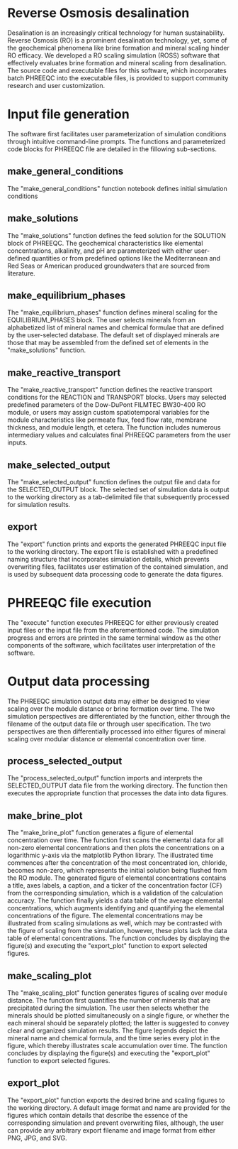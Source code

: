 # Reverse Osmosis desalination

Desalination is an increasingly critical technology for human sustainability. Reverse Osmosis (RO) is a prominent desalination technology, yet, some of the geochemical phenomena like brine formation and mineral scaling hinder RO efficacy. We developed a RO scaling simulation (ROSS) software that effectively evaluates brine formation and mineral scaling from desalination. The source code and executable files for this software, which incorporates batch PHREEQC into the executable files, is provided to support community research and user customization.


# Input file generation 

The software first facilitates user parameterization of simulation conditions through intuitive command-line prompts.
The functions and parameterized code blocks for PHREEQC file are detailed in the fillowing sub-sections. 


## make_general_conditions

The "make_general_conditions" function notebook defines initial simulation conditions


## make_solutions

The "make_solutions" function defines the feed solution for the SOLUTION block of PHREEQC. The geochemical characteristics like elemental concentrations, alkalinity, and pH are parameterized with either user-defined quantities or from predefined  options like the Mediterranean and Red Seas or American produced groundwaters that are sourced from literature. 


## make_equilibrium_phases

The "make_equilibrium_phases" function defines mineral scaling for the EQUILIBRIUM_PHASES block. The user selects minerals from an alphabetized list of mineral names and chemical formulae that are defined by the user-selected database. The default set of displayed minerals are those that may be assembled from the defined set of elements in the "make_solutions" function. 


## make_reactive_transport

The "make_reactive_transport" function defines the reactive transport conditions for the REACTION and TRANSPORT blocks. Users may selected predefined parameters of the Dow-DuPont FILMTEC BW30-400 RO module, or users may assign custom spatiotemporal variables for the module characteristics like permeate flux, feed flow rate, membrane thickness, and module length, et cetera. The function includes numerous intermediary values and calculates final PHREEQC parameters from the user inputs.


## make_selected_output

The "make_selected_output" function defines the output file and data for the SELECTED_OUTPUT block. The selected set of simulation data is output to the working directory as a tab-delimited file that subsequently processed for simulation results. 


## export

The "export" function prints and exports the generated PHREEQC input file to the working directory. The export file is established with a predefined naming structure that incorporates simulation details, which prevents overwriting files, facilitates user estimation of the contained simulation, and is used by subsequent data processing code to generate the data figures. 


# PHREEQC file execution
The "execute" function executes PHREEQC for either previously created input files or the input file from the aforementioned code. The simulation progress and errors are printed in the same terminal window as the other components of the software, which facilitates user interpretation of the software.   


# Output data processing

The PHREEQC simulation output data may either be designed to view scaling over the module distance or brine formation over time. The two simulation perspectives are differentiated by the function, either through the filename of the output data file or through user specification. The two perspectives are then differentially processed into either figures of mineral scaling over modular distance or elemental concentration over time.


## process_selected_output

The "process_selected_output" function imports and interprets the SELECTED_OUTPUT data file from the working directory. The function then executes the appropriate function that processes the data into data figures. 


## make_brine_plot

The "make_brine_plot" function generates a figure of elemental concentration over time. The function first scans the elemental data for all non-zero elemental concentrations and then plots the concentrations on a logarithmic y-axis via the matplotlib Python library. The illustrated time commences after the concentration of the most concentrated ion, chloride, becomes non-zero, which represents the initial solution being flushed from the RO module. The generated figure of elemental concentrations contains a title, axes labels, a caption, and a ticker of the concentration factor (CF) from the corresponding simulation, which is a validation of the calculation accuracy. The function finally yields a data table of the average elemental concentrations, which augments identifying and quantifying the elemental concentrations of the figure. The elemental concentrations may be illustrated from scaling simulations as well, which may be contrasted with the figure of scaling from the simulation, however, these plots lack the data table of elemental concentrations. The function concludes by displaying the figure(s) and executing the "export_plot" function to export selected figures. 


## make_scaling_plot

The "make_scaling_plot" function generates figures of scaling over module distance. The function first quantifies the number of minerals that are precipitated during the simulation. The user then selects whether the minerals should be plotted simultaneously on a single figure, or whether the each mineral should be separately plotted; the latter is suggested to convey clear and organized simulation results. The figure legends depict the mineral name and chemical formula, and the time series every plot in the figure, which thereby illustrates scale accumulation over time. The function concludes by displaying the figure(s) and executing the "export_plot" function to export selected figures. 


## export_plot

The "export_plot" function exports the desired brine and scaling figures to the working directory. A default image format and name are provided for the figures which contain details that describe the essence of the corresponding simulation and prevent overwriting files, although, the user can provide any arbitrary export filename and image format from either PNG, JPG, and SVG. 
